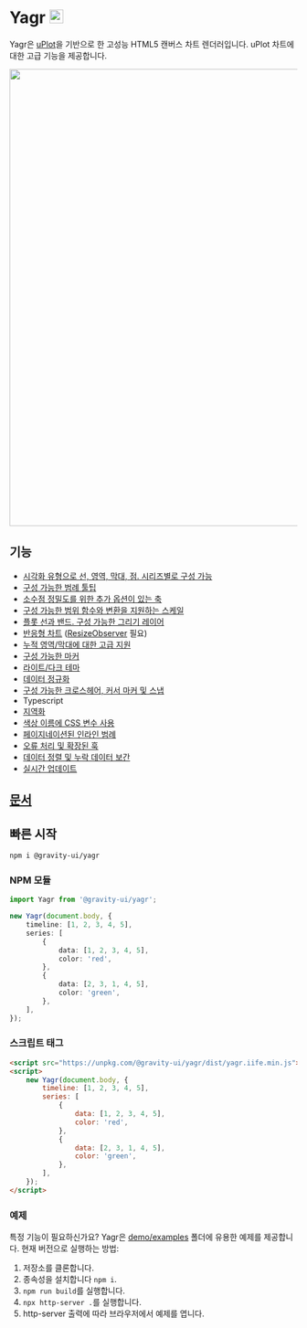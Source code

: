 # Yagr <img src="https://raw.githubusercontent.com/gravity-ui/yagr/main/docs/assets/yagr.svg" width="24px" height="24px" />

Yagr은 [uPlot](https://github.com/leeoniya/uPlot)을 기반으로 한 고성능 HTML5 캔버스 차트 렌더러입니다. uPlot 차트에 대한 고급 기능을 제공합니다.

<img src="https://raw.githubusercontent.com/gravity-ui/yagr/main/docs/assets/demo.png" width="800" />

## 기능

-   [시각화 유형으로 선, 영역, 막대, 점. 시리즈별로 구성 가능](https://yagr.tech/en/api/visualization)
-   [구성 가능한 범례 툴팁](https://yagr.tech/en/plugins/tooltip)
-   [소수점 정밀도를 위한 추가 옵션이 있는 축](https://yagr.tech/en/api/axes)
-   [구성 가능한 범위 함수와 변환을 지원하는 스케일](https://yagr.tech/en/api/scales)
-   [플롯 선과 밴드. 구성 가능한 그리기 레이어](https://yagr.tech/en/plugins/plot-lines)
-   [반응형 차트](https://yagr.tech/en/api/settings#adaptivity) ([ResizeObserver](https://developer.mozilla.org/en-US/docs/Web/API/ResizeObserver) 필요)
-   [누적 영역/막대에 대한 고급 지원](https://yagr.tech/en/api/scales#stacking)
-   [구성 가능한 마커](./docs/api/markers.md)
-   [라이트/다크 테마](https://yagr.tech/en/api/settings#theme)
-   [데이터 정규화](https://yagr.tech/en/api/scales#normalization)
-   [구성 가능한 크로스헤어, 커서 마커 및 스냅](https://yagr.tech/en/api/cursor)
-   Typescript
-   [지역화](https://yagr.tech/en/api/settings#localization)
-   [색상 이름에 CSS 변수 사용](https://yagr.tech/en/api/css)
-   [페이지네이션된 인라인 범례](https://yagr.tech/en/plugins/legend)
-   [오류 처리 및 확장된 훅](https://yagr.tech/en/api/lifecycle)
-   [데이터 정렬 및 누락 데이터 보간](https://yagr.tech/en/api/data-processing)
-   [실시간 업데이트](https://yagr.tech/en/api/dynamic-updates)

## [문서](https://yagr.tech)

## 빠른 시작

```
npm i @gravity-ui/yagr
```

### NPM 모듈

```typescript
import Yagr from '@gravity-ui/yagr';

new Yagr(document.body, {
    timeline: [1, 2, 3, 4, 5],
    series: [
        {
            data: [1, 2, 3, 4, 5],
            color: 'red',
        },
        {
            data: [2, 3, 1, 4, 5],
            color: 'green',
        },
    ],
});
```

### 스크립트 태그

```html
<script src="https://unpkg.com/@gravity-ui/yagr/dist/yagr.iife.min.js"></script>
<script>
    new Yagr(document.body, {
        timeline: [1, 2, 3, 4, 5],
        series: [
            {
                data: [1, 2, 3, 4, 5],
                color: 'red',
            },
            {
                data: [2, 3, 1, 4, 5],
                color: 'green',
            },
        ],
    });
</script>
```

### 예제

특정 기능이 필요하신가요? Yagr은 [demo/examples](./demo/examples/) 폴더에 유용한 예제를 제공합니다. 현재 버전으로 실행하는 방법:

1. 저장소를 클론합니다.
2. 종속성을 설치합니다 `npm i`.
3. `npm run build`를 실행합니다.
4. `npx http-server .`를 실행합니다.
5. http-server 출력에 따라 브라우저에서 예제를 엽니다.